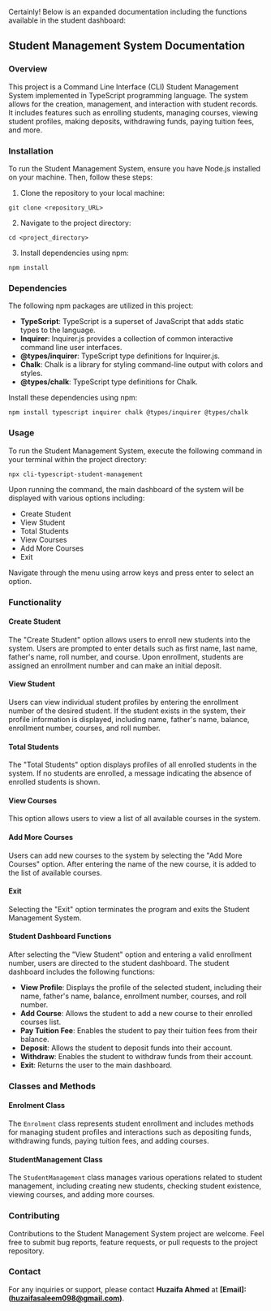 Certainly! Below is an expanded documentation including the functions available in the student dashboard:

## Student Management System Documentation

### Overview

This project is a Command Line Interface (CLI) Student Management System implemented in TypeScript programming language. The system allows for the creation, management, and interaction with student records. It includes features such as enrolling students, managing courses, viewing student profiles, making deposits, withdrawing funds, paying tuition fees, and more.

### Installation

To run the Student Management System, ensure you have Node.js installed on your machine. Then, follow these steps:

1. Clone the repository to your local machine:

```
git clone <repository_URL>
```

2. Navigate to the project directory:

```
cd <project_directory>
```

3. Install dependencies using npm:

```
npm install
```

### Dependencies

The following npm packages are utilized in this project:

- **TypeScript**: TypeScript is a superset of JavaScript that adds static types to the language.
- **Inquirer**: Inquirer.js provides a collection of common interactive command line user interfaces.
- **@types/inquirer**: TypeScript type definitions for Inquirer.js.
- **Chalk**: Chalk is a library for styling command-line output with colors and styles.
- **@types/chalk**: TypeScript type definitions for Chalk.

Install these dependencies using npm:

```
npm install typescript inquirer chalk @types/inquirer @types/chalk
```

### Usage

To run the Student Management System, execute the following command in your terminal within the project directory:

```
npx cli-typescript-student-management
```

Upon running the command, the main dashboard of the system will be displayed with various options including:

- Create Student
- View Student
- Total Students
- View Courses
- Add More Courses
- Exit

Navigate through the menu using arrow keys and press enter to select an option.

### Functionality

#### Create Student

The "Create Student" option allows users to enroll new students into the system. Users are prompted to enter details such as first name, last name, father's name, roll number, and course. Upon enrollment, students are assigned an enrollment number and can make an initial deposit.

#### View Student

Users can view individual student profiles by entering the enrollment number of the desired student. If the student exists in the system, their profile information is displayed, including name, father's name, balance, enrollment number, courses, and roll number.

#### Total Students

The "Total Students" option displays profiles of all enrolled students in the system. If no students are enrolled, a message indicating the absence of enrolled students is shown.

#### View Courses

This option allows users to view a list of all available courses in the system.

#### Add More Courses

Users can add new courses to the system by selecting the "Add More Courses" option. After entering the name of the new course, it is added to the list of available courses.

#### Exit

Selecting the "Exit" option terminates the program and exits the Student Management System.

#### Student Dashboard Functions

After selecting the "View Student" option and entering a valid enrollment number, users are directed to the student dashboard. The student dashboard includes the following functions:

- **View Profile**: Displays the profile of the selected student, including their name, father's name, balance, enrollment number, courses, and roll number.
- **Add Course**: Allows the student to add a new course to their enrolled courses list.
- **Pay Tuition Fee**: Enables the student to pay their tuition fees from their balance.
- **Deposit**: Allows the student to deposit funds into their account.
- **Withdraw**: Enables the student to withdraw funds from their account.
- **Exit**: Returns the user to the main dashboard.

### Classes and Methods

#### Enrolment Class

The `Enrolment` class represents student enrollment and includes methods for managing student profiles and interactions such as depositing funds, withdrawing funds, paying tuition fees, and adding courses.

#### StudentManagement Class

The `StudentManagement` class manages various operations related to student management, including creating new students, checking student existence, viewing courses, and adding more courses.

### Contributing

Contributions to the Student Management System project are welcome. Feel free to submit bug reports, feature requests, or pull requests to the project repository.

### Contact

For any inquiries or support, please contact **Huzaifa Ahmed** at **[Email]:(huzaifasaleem098@gmail.com)**.